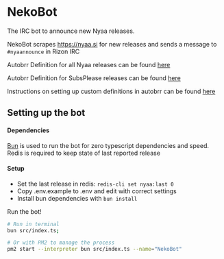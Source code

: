 # NekoBot

The IRC bot to announce new Nyaa releases.

NekoBot scrapes https://nyaa.si for new releases and sends a message to `#nyaannounce` in Rizon IRC

Autobrr Definition for all Nyaa releases can be found [here](https://raw.githubusercontent.com/Flupster/nekobot/main/nyaa.yaml)

Autobrr Definition for SubsPlease releases can be found [here](https://raw.githubusercontent.com/Flupster/nekobot/main/subsplease.yaml)

Instructions on setting up custom definitions in autobrr can be found [here](https://autobrr.com/configuration/indexers/#custom-indexer-definitions)

## Setting up the bot

#### Dependencies
[Bun](https://bun.sh/) is used to run the bot for zero typescript dependencies and speed.  
Redis is required to keep state of last reported release


#### Setup
 - Set the last release in redis: `redis-cli set nyaa:last 0`
 - Copy .env.example to .env and edit with correct settings
 - Install bun dependencies with `bun install`

Run the bot!

```bash
# Run in terminal
bun src/index.ts;
```

```bash
# Or with PM2 to manage the process
pm2 start --interpreter bun src/index.ts --name="NekoBot"
```